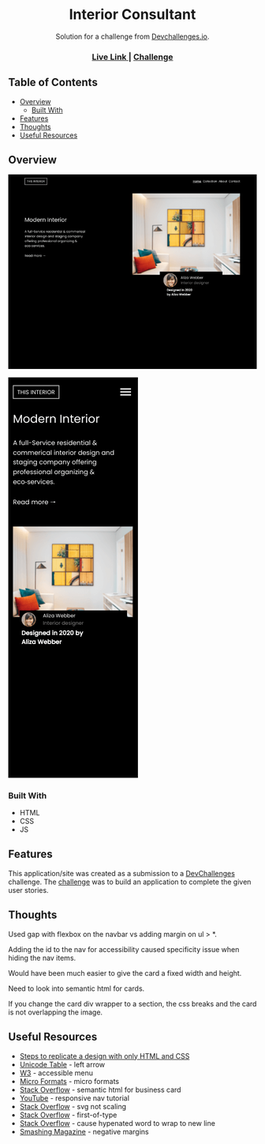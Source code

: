 <h1 align="center">Interior Consultant</h1>

<div align="center">
   Solution for a challenge from  <a href="http://devchallenges.io" target="_blank">Devchallenges.io</a>.
</div>

<div align="center">
  <h3>
    <a href="https://jdegand.github.io/interior-consultant">
      Live Link
    </a>
    <span> | </span>
    <a href="https://devchallenges.io/challenges/Jymh2b2FyebRTUljkNcb">
      Challenge
    </a>
  </h3>
</div>

## Table of Contents

- [Overview](#overview)
  - [Built With](#built-with)
- [Features](#features)
- [Thoughts](#thoughts)
- [Useful Resources](#useful-resources)

## Overview

![](interior-consultant-desktop.png "desktop")

![](interior-consultant-mobile.png "mobile") 

### Built With

- HTML
- CSS
- JS

## Features

This application/site was created as a submission to a [DevChallenges](https://devchallenges.io/challenges) challenge. The [challenge](https://devchallenges.io/challenges/Jymh2b2FyebRTUljkNcb) was to build an application to complete the given user stories.

## Thoughts

Used gap with flexbox on the navbar vs adding margin on ul > *. 

Adding the id to the nav for accessibility caused specificity issue when hiding the nav items. 

Would have been much easier to give the card a fixed width and height.  

Need to look into semantic html for cards.

If you change the card div wrapper to a section, the css breaks and the card is not overlapping the image. 

## Useful Resources

- [Steps to replicate a design with only HTML and CSS](https://devchallenges-blogs.web.app/how-to-replicate-design/)
- [Unicode Table](https://unicode-table.com/en/1F812/) - left arrow
- [W3](https://www.w3.org/WAI/tutorials/menus/structure/) - accessible menu
- [Micro Formats](http://microformats.org/wiki/h-card) - micro formats
- [Stack Overflow](https://stackoverflow.com/questions/40088620/semantic-html-for-a-business-card) - semantic html for business card
- [YouTube](https://www.youtube.com/watch?v=HbBMp6yUXO0) - responsive nav tutorial
- [Stack Overflow](https://stackoverflow.com/questions/39056537/why-don-t-svg-images-scale-using-the-css-width-property) - svg not scaling
- [Stack Overflow](https://stackoverflow.com/questions/20953342/first-of-type-css-selecting-everything) - first-of-type
- [Stack Overflow](https://stackoverflow.com/questions/8753296/how-to-prevent-line-break-at-hyphens-in-all-browsers) - cause hypenated word to wrap to new line
- [Smashing Magazine](https://www.smashingmagazine.com/2009/07/the-definitive-guide-to-using-negative-margins/) - negative margins
